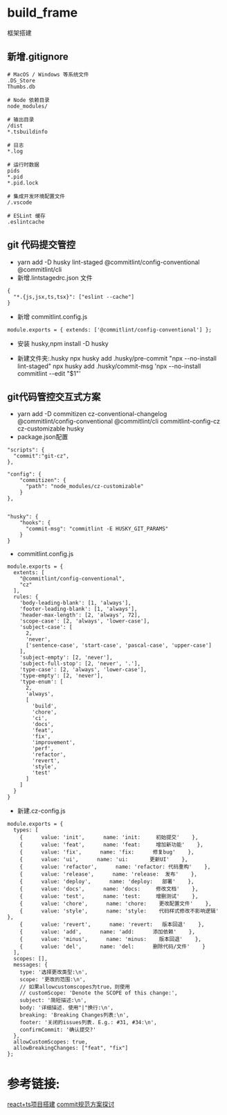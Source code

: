 # build_frame

框架搭建

## 新增.gitignore

```
# MacOS / Windows 等系统文件
.DS_Store
Thumbs.db

# Node 依赖目录
node_modules/

# 输出目录
/dist
*.tsbuildinfo

# 日志
*.log

# 运行时数据
pids
*.pid
*.pid.lock

# 集成开发环境配置文件
/.vscode

# ESLint 缓存
.eslintcache
```

## git 代码提交管控

- yarn add -D husky lint-staged @commitlint/config-conventional @commitlint/cli
- 新增.lintstagedrc.json 文件

```
{
  "*.{js,jsx,ts,tsx}": ["eslint --cache"]
}
```

- 新增 commitlint.config.js

```
module.exports = { extends: ['@commitlint/config-conventional'] };
```

- 安装 husky,npm install -D husky

- 新建文件夹:.husky
  npx husky add .husky/pre-commit "npx --no-install lint-staged"
  npx husky add .husky/commit-msg 'npx --no-install commitlint --edit "$1"'

## git代码管控交互式方案
* yarn add -D commitizen cz-conventional-changelog @commitlint/config-conventional @commitlint/cli commitlint-config-cz cz-customizable husky
* package.json配置
```
"scripts": {
  "commit":"git-cz",
},

"config": {
    "commitizen": {
      "path": "node_modules/cz-customizable"
    }
},


"husky": {
    "hooks": {
      "commit-msg": "commitlint -E HUSKY_GIT_PARAMS"
    }
}
```
* commitlint.config.js
```
module.exports = {
  extents: [
    "@commitlint/config-conventional",
    "cz"
  ],
  rules: {
    'body-leading-blank': [1, 'always'],
    'footer-leading-blank': [1, 'always'],
    'header-max-length': [2, 'always', 72],
    'scope-case': [2, 'always', 'lower-case'],
    'subject-case': [
      2,
      'never',
      ['sentence-case', 'start-case', 'pascal-case', 'upper-case']
    ],
    'subject-empty': [2, 'never'],
    'subject-full-stop': [2, 'never', '.'],
    'type-case': [2, 'always', 'lower-case'],
    'type-empty': [2, 'never'],
    'type-enum': [
      2,
      'always',
      [
        'build',
        'chore',
        'ci',
        'docs',
        'feat',
        'fix',
        'improvement',
        'perf',
        'refactor',
        'revert',
        'style',
        'test'
      ]
    ]
  }
}
```
* 新建.cz-config.js
```
module.exports = {
  types: [
    {      value: 'init',      name: 'init:     初始提交'    },
    {      value: 'feat',      name: 'feat:     增加新功能'    },
    {      value: 'fix',      name: 'fix:      修复bug'    },
    {      value: 'ui',      name: 'ui:       更新UI'    },
    {      value: 'refactor',      name: 'refactor: 代码重构'    },
    {      value: 'release',      name: 'release:  发布'    },
    {      value: 'deploy',      name: 'deploy:   部署'    },
    {      value: 'docs',      name: 'docs:     修改文档'    },
    {      value: 'test',      name: 'test:     增删测试'    },
    {      value: 'chore',      name: 'chore:    更改配置文件'    },
    {      value: 'style',      name: 'style:    代码样式修改不影响逻辑'    },
    {      value: 'revert',      name: 'revert:   版本回退'    },
    {      value: 'add',      name: 'add:      添加依赖'    },
    {      value: 'minus',      name: 'minus:    版本回退'    },
    {      value: 'del',      name: 'del:      删除代码/文件'    }
  ],
  scopes: [],
  messages: {
    type: '选择更改类型:\n',
    scope: '更改的范围:\n',
    // 如果allowcustomscopes为true，则使用
    // customScope: 'Denote the SCOPE of this change:',
    subject: '简短描述:\n',
    body: '详细描述. 使用"|"换行:\n',
    breaking: 'Breaking Changes列表:\n',
    footer: '关闭的issues列表. E.g.: #31, #34:\n',
    confirmCommit: '确认提交?'
  },
  allowCustomScopes: true,
  allowBreakingChanges: ["feat", "fix"]
};
```





# 参考链接:
[react+ts项目搭建](https://zhuanlan.zhihu.com/p/403970666)
[commit规范方案探讨](https://www.cnblogs.com/dahe1989/p/13803548.html)
